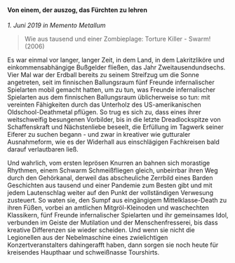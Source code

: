 #### Von einem, der auszog, das Fürchten zu lehren

_1. Juni 2019 in Memento Metallum_

> Wie aus tausend und einer Zombieplage: Torture Killer - Swarm! (2006)

Es war einmal vor langer, langer Zeit, in dem Land, in dem Lakritzliköre und einkommensabhängige Bußgelder fließen, das Jahr Zweitausendundsechs. Vier Mal war der Erdball bereits zu seinem Streifzug um die Sonne angetreten, seit im finnischen Ballungsraum fünf Freunde infernalischer Spielarten mobil gemacht hatten, um zu tun, was Freunde infernalischer Spielarten aus dem finnischen Ballungsraum üblicherweise so tun: mit vereinten Fähigkeiten durch das Unterholz des US-amerikanischen Oldschool-Deathmetal pflügen. So trug es sich zu, dass eines ihrer weitschweifig besungenen Vorbilder, bis in die letzte Dreadlockspitze von Schaffenskraft und Nächstenliebe beseelt, die Erfüllung im Tagwerk seiner Eiferer zu suchen begann - und zwar in kreativer wie gutturaler Ausnahmeform, wie es der Widerhall aus einschlägigen Fachkreisen bald darauf verlautbaren ließ.

Und wahrlich, vom ersten leprösen Knurren an bahnen sich morastige Rhythmen, einem Schwarm Schmeißfliegen gleich, unbeirrbar ihren Weg durch den Gehörkanal, derweil das abscheuliche Zerrbild eines Barden Geschichten aus tausend und einer Pandemie zum Besten gibt und mit jedem Lautenschlag weiter auf den Punkt der vollständigen Verwesung zusteuert. So waten sie, den Sumpf aus eingängigem Mittelklasse-Death zu ihren Füßen, vorbei an amtlichen Mitgröl-Kleinoden und waschechten Klassikern, fünf Freunde infernalischer Spielarten und ihr gemeinsames Idol, verbunden im Geiste der Mutilation und der Menschenfresserei, bis dass kreative Differenzen sie wieder scheiden. Und wenn sie nicht die Legionellen aus der Nebelmaschine eines zwielichtigen Konzertveranstalters dahingerafft haben, dann sorgen sie noch heute für kreisendes Haupthaar und schweißnasse Tourshirts.
